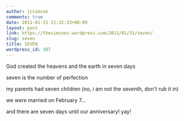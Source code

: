 ```yaml
---
author: jcsimcoe
comments: true
date: 2011-01-31 21:32:33+00:00
layout: post
link: https://thesimcoes.wordpress.com/2011/01/31/seven/
slug: seven
title: SEVEN
wordpress_id: 387
---
```


God created the heavens and the earth in seven days




seven is the number of perfection




my parents had seven children (no, i am not the seventh, don't rub it in)




we were married on February 7…




and there are seven days until our anniversary! yay!
